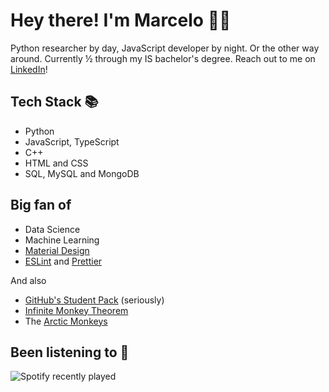 # Hey there! I'm Marcelo 👨‍💻
Python researcher by day, JavaScript developer by night. Or the other way around. Currently ½ through my IS bachelor's degree. Reach out to me on [LinkedIn](https://www.linkedin.com/in/masganem/)!

## Tech Stack 📚
 - Python
 - JavaScript, TypeScript
 - C++
 - HTML and CSS
 - SQL, MySQL and MongoDB
## Big fan of
 - Data Science
 - Machine Learning
 - [Material Design](https://material.io)
 - [ESLint](https://eslint.org) and [Prettier](https://prettier.io)
  
  And also
 - [GitHub's Student Pack](https://education.github.com/pack) (seriously)
 - [Infinite Monkey Theorem](https://en.wikipedia.org/wiki/Infinite_monkey_theorem)
 - The [Arctic Monkeys](https://en.wikipedia.org/wiki/Arctic_Monkeys)

## Been listening to 🎵
![Spotify recently played](https://spotify-recently-played-readme.vercel.app/api?user=masganmz&count=1)
